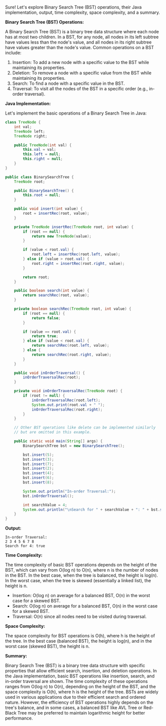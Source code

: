 Sure! Let's explore Binary Search Tree (BST) operations, their Java implementation, output, time complexity, space complexity, and a summary.

**Binary Search Tree (BST) Operations:**

A Binary Search Tree (BST) is a binary tree data structure where each node has at most two children. In a BST, for any node, all nodes in its left subtree have values less than the node's value, and all nodes in its right subtree have values greater than the node's value. Common operations on a BST include:

1. Insertion: To add a new node with a specific value to the BST while maintaining its properties.
2. Deletion: To remove a node with a specific value from the BST while maintaining its properties.
3. Search: To find a node with a specific value in the BST.
4. Traversal: To visit all the nodes of the BST in a specific order (e.g., in-order traversal).

**Java Implementation:**

Let's implement the basic operations of a Binary Search Tree in Java:

```java
class TreeNode {
    int val;
    TreeNode left;
    TreeNode right;

    public TreeNode(int val) {
        this.val = val;
        this.left = null;
        this.right = null;
    }
}

public class BinarySearchTree {
    TreeNode root;

    public BinarySearchTree() {
        this.root = null;
    }

    public void insert(int value) {
        root = insertRec(root, value);
    }

    private TreeNode insertRec(TreeNode root, int value) {
        if (root == null) {
            return new TreeNode(value);
        }

        if (value < root.val) {
            root.left = insertRec(root.left, value);
        } else if (value > root.val) {
            root.right = insertRec(root.right, value);
        }

        return root;
    }

    public boolean search(int value) {
        return searchRec(root, value);
    }

    private boolean searchRec(TreeNode root, int value) {
        if (root == null) {
            return false;
        }

        if (value == root.val) {
            return true;
        } else if (value < root.val) {
            return searchRec(root.left, value);
        } else {
            return searchRec(root.right, value);
        }
    }

    public void inOrderTraversal() {
        inOrderTraversalRec(root);
    }

    private void inOrderTraversalRec(TreeNode root) {
        if (root != null) {
            inOrderTraversalRec(root.left);
            System.out.print(root.val + " ");
            inOrderTraversalRec(root.right);
        }
    }

    // Other BST operations like delete can be implemented similarly
    // but are omitted in this example.

    public static void main(String[] args) {
        BinarySearchTree bst = new BinarySearchTree();

        bst.insert(5);
        bst.insert(3);
        bst.insert(7);
        bst.insert(2);
        bst.insert(4);
        bst.insert(6);
        bst.insert(8);

        System.out.println("In-order Traversal:");
        bst.inOrderTraversal();

        int searchValue = 4;
        System.out.println("\nSearch for " + searchValue + ": " + bst.search(searchValue));
    }
}
```

**Output:**
```
In-order Traversal:
2 3 4 5 6 7 8
Search for 4: true
```

**Time Complexity:**

The time complexity of basic BST operations depends on the height of the BST, which can vary from O(log n) to O(n), where n is the number of nodes in the BST. In the best case, when the tree is balanced, the height is log(n). In the worst case, when the tree is skewed (essentially a linked list), the height is n.

- Insertion: O(log n) on average for a balanced BST, O(n) in the worst case for a skewed BST.
- Search: O(log n) on average for a balanced BST, O(n) in the worst case for a skewed BST.
- Traversal: O(n) since all nodes need to be visited during traversal.

**Space Complexity:**

The space complexity for BST operations is O(h), where h is the height of the tree. In the best case (balanced BST), the height is log(n), and in the worst case (skewed BST), the height is n.

**Summary:**

Binary Search Tree (BST) is a binary tree data structure with specific properties that allow efficient search, insertion, and deletion operations. In the Java implementation, basic BST operations like insertion, search, and in-order traversal are shown. The time complexity of these operations ranges from O(log n) to O(n), depending on the height of the BST, and the space complexity is O(h), where h is the height of the tree. BSTs are widely used in various applications due to their efficient search and ordered nature. However, the efficiency of BST operations highly depends on the tree's balance, and in some cases, a balanced BST like AVL Tree or Red-Black Tree may be preferred to maintain logarithmic height for better performance.